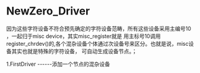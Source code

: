 # NewZero_Driver
因为这些字符设备不符合预先确定的字符设备范畴，所有这些设备采用主编号10 ，一起归于misc device，其实misc_register就是
用主标号10调用register_chrdev()的,各个混杂设备个体通过次设备号来区分。也就是说，misc设备其实也就是特殊的字符设备，
可自动生成设备节点。；


1.FirstDriver   ------添加一个节点的混杂设备
